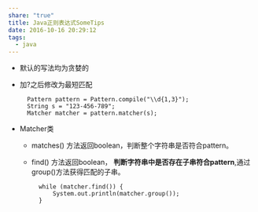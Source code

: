 ```yaml
---
share: "true"
title: Java正则表达式SomeTips
date: 2016-10-16 20:29:12
tags:
  - java
---
```

* 默认的写法均为贪婪的
* 加?之后修改为最短匹配

		Pattern pattern = Pattern.compile("\\d{1,3}");
        String s = "123-456-789";
        Matcher matcher = pattern.matcher(s);
<!--more-->
* Matcher类
	* matches() 方法返回boolean，判断整个字符串是否符合pattern。
	* find() 方法返回boolean， **判断字符串中是否存在子串符合pattern**,通过group()方法获得匹配的子串。
	
			while (matcher.find()) {
	            System.out.println(matcher.group());
	        }

